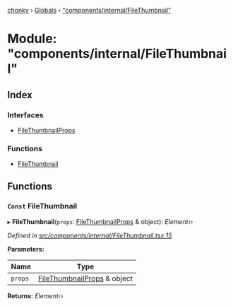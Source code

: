 [chonky](../README.md) › [Globals](../globals.md) › ["components/internal/FileThumbnail"](_components_internal_filethumbnail_.md)

# Module: "components/internal/FileThumbnail"

## Index

### Interfaces

* [FileThumbnailProps](../interfaces/_components_internal_filethumbnail_.filethumbnailprops.md)

### Functions

* [FileThumbnail](_components_internal_filethumbnail_.md#const-filethumbnail)

## Functions

### `Const` FileThumbnail

▸ **FileThumbnail**(`props`: [FileThumbnailProps](../interfaces/_components_internal_filethumbnail_.filethumbnailprops.md) & object): *Element‹›*

*Defined in [src/components/internal/FileThumbnail.tsx:15](https://github.com/TimboKZ/Chonky/blob/84f690f/src/components/internal/FileThumbnail.tsx#L15)*

**Parameters:**

Name | Type |
------ | ------ |
`props` | [FileThumbnailProps](../interfaces/_components_internal_filethumbnail_.filethumbnailprops.md) & object |

**Returns:** *Element‹›*

